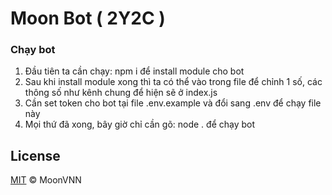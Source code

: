 # Moon Bot ( 2Y2C )

### Chạy bot
1. Đầu tiên ta cần chạy: npm i để install module cho bot
2. Sau khi install module xong thì ta có thể vào trong file để chỉnh 1 số, các thông số như kênh chung để hiện sẽ ở index.js
3. Cần set token cho bot tại file .env.example và đổi sang .env để chạy file này
4. Mọi thứ đã xong, bây giờ chỉ cần gõ: node . để chạy bot

## License

[MIT](LICENSE) © MoonVNN